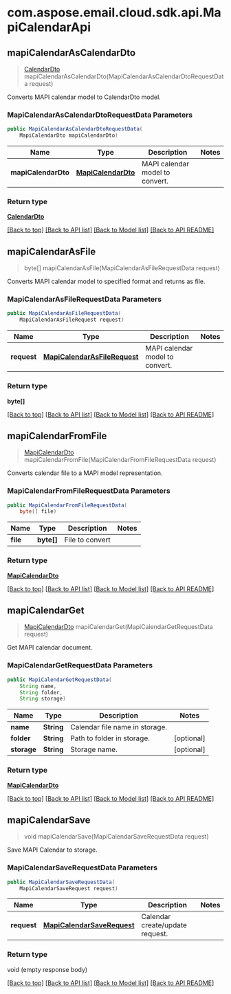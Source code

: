 # com.aspose.email.cloud.sdk.api.MapiCalendarApi

<a name="mapiCalendarAsCalendarDto"></a>
## **mapiCalendarAsCalendarDto**
> [CalendarDto](CalendarDto.md) mapiCalendarAsCalendarDto(MapiCalendarAsCalendarDtoRequestData request)

Converts MAPI calendar model to CalendarDto model.             

### **MapiCalendarAsCalendarDtoRequestData** Parameters
```java
public MapiCalendarAsCalendarDtoRequestData(
    MapiCalendarDto mapiCalendarDto)
```

Name | Type | Description  | Notes
------------- | ------------- | ------------- | -------------
 **mapiCalendarDto** | [**MapiCalendarDto**](MapiCalendarDto.md)| MAPI calendar model to convert. |

### Return type

[**CalendarDto**](CalendarDto.md)

[[Back to top]](#) [[Back to API list]](README.md#documentation-for-api-endpoints) [[Back to Model list]](README.md#documentation-for-models) [[Back to API README]](README.md)

<a name="mapiCalendarAsFile"></a>
## **mapiCalendarAsFile**
> byte[] mapiCalendarAsFile(MapiCalendarAsFileRequestData request)

Converts MAPI calendar model to specified format and returns as file.             

### **MapiCalendarAsFileRequestData** Parameters
```java
public MapiCalendarAsFileRequestData(
    MapiCalendarAsFileRequest request)
```

Name | Type | Description  | Notes
------------- | ------------- | ------------- | -------------
 **request** | [**MapiCalendarAsFileRequest**](MapiCalendarAsFileRequest.md)| MAPI calendar model to convert. |

### Return type

**byte[]**

[[Back to top]](#) [[Back to API list]](README.md#documentation-for-api-endpoints) [[Back to Model list]](README.md#documentation-for-models) [[Back to API README]](README.md)

<a name="mapiCalendarFromFile"></a>
## **mapiCalendarFromFile**
> [MapiCalendarDto](MapiCalendarDto.md) mapiCalendarFromFile(MapiCalendarFromFileRequestData request)

Converts calendar file to a MAPI model representation.             

### **MapiCalendarFromFileRequestData** Parameters
```java
public MapiCalendarFromFileRequestData(
    byte[] file)
```

Name | Type | Description  | Notes
------------- | ------------- | ------------- | -------------
 **file** | **byte[]**| File to convert |

### Return type

[**MapiCalendarDto**](MapiCalendarDto.md)

[[Back to top]](#) [[Back to API list]](README.md#documentation-for-api-endpoints) [[Back to Model list]](README.md#documentation-for-models) [[Back to API README]](README.md)

<a name="mapiCalendarGet"></a>
## **mapiCalendarGet**
> [MapiCalendarDto](MapiCalendarDto.md) mapiCalendarGet(MapiCalendarGetRequestData request)

Get MAPI calendar document.             

### **MapiCalendarGetRequestData** Parameters
```java
public MapiCalendarGetRequestData(
    String name, 
    String folder, 
    String storage)
```

Name | Type | Description  | Notes
------------- | ------------- | ------------- | -------------
 **name** | **String**| Calendar file name in storage. |
 **folder** | **String**| Path to folder in storage. | [optional]
 **storage** | **String**| Storage name. | [optional]

### Return type

[**MapiCalendarDto**](MapiCalendarDto.md)

[[Back to top]](#) [[Back to API list]](README.md#documentation-for-api-endpoints) [[Back to Model list]](README.md#documentation-for-models) [[Back to API README]](README.md)

<a name="mapiCalendarSave"></a>
## **mapiCalendarSave**
> void mapiCalendarSave(MapiCalendarSaveRequestData request)

Save MAPI Calendar to storage.             

### **MapiCalendarSaveRequestData** Parameters
```java
public MapiCalendarSaveRequestData(
    MapiCalendarSaveRequest request)
```

Name | Type | Description  | Notes
------------- | ------------- | ------------- | -------------
 **request** | [**MapiCalendarSaveRequest**](MapiCalendarSaveRequest.md)| Calendar create/update request. |

### Return type

void (empty response body)

[[Back to top]](#) [[Back to API list]](README.md#documentation-for-api-endpoints) [[Back to Model list]](README.md#documentation-for-models) [[Back to API README]](README.md)

